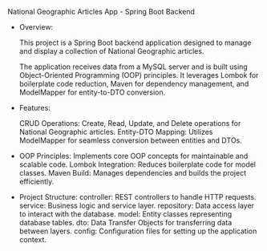 National Geographic Articles App - Spring Boot Backend

* Overview:
  
    This project is a Spring Boot backend application designed to manage
    and display a collection of National Geographic articles.
    
    The application receives data from a MySQL server and is built 
    using Object-Oriented Programming (OOP) principles.
    It leverages Lombok for boilerplate code reduction, 
    Maven for dependency management, and ModelMapper for entity-to-DTO conversion.

* Features:

    CRUD Operations: Create, Read, Update, and Delete operations
    for National Geographic articles.
    Entity-DTO Mapping: Utilizes ModelMapper for seamless conversion
    between entities and DTOs.
  
 * OOP Principles:
    Implements core OOP concepts for maintainable and scalable code.
    Lombok Integration: Reduces boilerplate code for model classes.
    Maven Build: Manages dependencies and builds the project efficiently.
  
* Project Structure:
    controller: REST controllers to handle HTTP requests.
    service: Business logic and service layer.
    repository: Data access layer to interact with the database.
    model: Entity classes representing database tables.
    dto: Data Transfer Objects for transferring data between layers.
    config: Configuration files for setting up the application context.

    
